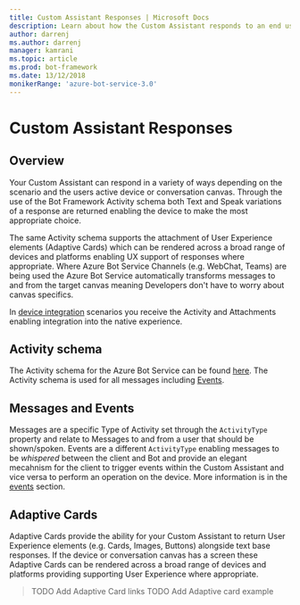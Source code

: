 ```yaml
---
title: Custom Assistant Responses | Microsoft Docs
description: Learn about how the Custom Assistant responds to an end user
author: darrenj
ms.author: darrenj
manager: kamrani
ms.topic: article
ms.prod: bot-framework
ms.date: 13/12/2018
monikerRange: 'azure-bot-service-3.0'
---
```


# Custom Assistant Responses

## Overview

Your Custom Assistant can respond in a variety of ways depending on the scenario and the users active device or conversation canvas. Through the use of the Bot Framework Activity schema both Text and Speak variations of a response are returned enabling the device to make the most appropriate choice.

The same Activity schema supports the attachment of User Experience elements (Adaptive Cards) which can be rendered across a broad range of devices and platforms enabling UX support of responses where appropriate. Where Azure Bot Service Channels (e.g. WebChat, Teams) are being used the Azure Bot Service automatically transforms messages to and from the target canvas meaning Developers don't have to worry about canvas specifics.

In [device integration](./customassistant-deviceintegration.md) scenarios you receive the Activity and Attachments enabling integration into the native experience.  

## Activity schema

The Activity schema for the Azure Bot Service can be found [here](https://docs.microsoft.com/en-us/azure/bot-service/bot-service-activities-entities?view=azure-bot-service-4.0). The Activity schema is used for all messages including [Events](./customassistant-events.md).

## Messages and Events

Messages are a specific Type of Activity set through the `ActivityType` property and relate to Messages to and from a user that should be shown/spoken. Events are a different `ActivityType` enabling messages to be *whispered* between the client and Bot and provide an elegant mecahnism for the client to trigger events within the Custom Assistant and vice versa to perform an operation on the device. More information is in the [events](./customassistant-events.md) section. 


## Adaptive Cards

Adaptive Cards provide the ability for your Custom Assistant to return User Experience elements (e.g. Cards, Images, Buttons) alongside text base responses. If the device or conversation canvas has a screen these Adaptive Cards can be rendered across a broad range of devices and platforms providing supporting User Experience where appropriate.
>TODO Add Adaptive Card links
>TODO Add Adaptive card example

